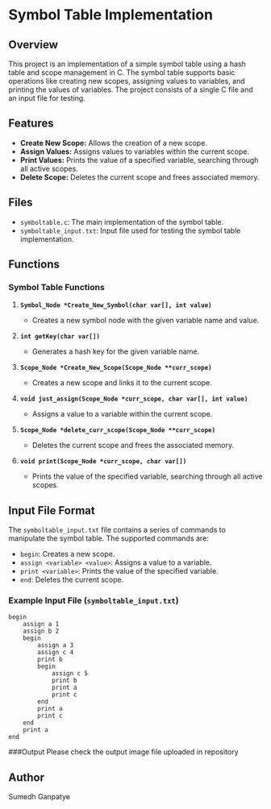 # Symbol Table Implementation

## Overview
This project is an implementation of a simple symbol table using a hash table and scope management in C. The symbol table supports basic operations like creating new scopes, assigning values to variables, and printing the values of variables. The project consists of a single C file and an input file for testing.

## Features
- **Create New Scope:** Allows the creation of a new scope.
- **Assign Values:** Assigns values to variables within the current scope.
- **Print Values:** Prints the value of a specified variable, searching through all active scopes.
- **Delete Scope:** Deletes the current scope and frees associated memory.

## Files
- `symboltable.c`: The main implementation of the symbol table.
- `symboltable_input.txt`: Input file used for testing the symbol table implementation.

## Functions

### Symbol Table Functions

1. **`Symbol_Node *Create_New_Symbol(char var[], int value)`**
   - Creates a new symbol node with the given variable name and value.
   
2. **`int getKey(char var[])`**
   - Generates a hash key for the given variable name.
   
3. **`Scope_Node *Create_New_Scope(Scope_Node **curr_scope)`**
   - Creates a new scope and links it to the current scope.
   
4. **`void just_assign(Scope_Node *curr_scope, char var[], int value)`**
   - Assigns a value to a variable within the current scope.
   
5. **`Scope_Node *delete_curr_scope(Scope_Node **curr_scope)`**
   - Deletes the current scope and frees the associated memory.
   
6. **`void print(Scope_Node *curr_scope, char var[])`**
   - Prints the value of the specified variable, searching through all active scopes.

## Input File Format
The `symboltable_input.txt` file contains a series of commands to manipulate the symbol table. The supported commands are:

- `begin`: Creates a new scope.
- `assign <variable> <value>`: Assigns a value to a variable.
- `print <variable>`: Prints the value of the specified variable.
- `end`: Deletes the current scope.

### Example Input File (`symboltable_input.txt`)

```plaintext
begin 
    assign a 1
    assign b 2
    begin
        assign a 3
        assign c 4
        print b
        begin
            assign c 5
            print b
            print a
            print c
        end
        print a
        print c
    end
    print a
end
```
###Output
Please check the output image file uploaded in repository
## Author
Sumedh Ganpatye
